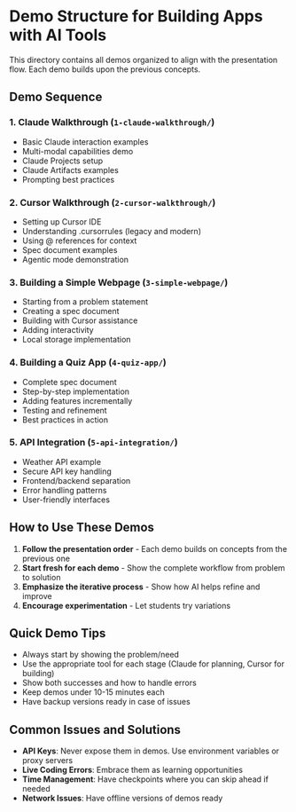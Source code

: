 # Demo Structure for Building Apps with AI Tools

This directory contains all demos organized to align with the presentation flow. Each demo builds upon the previous concepts.

## Demo Sequence

### 1. Claude Walkthrough (`1-claude-walkthrough/`)
- Basic Claude interaction examples
- Multi-modal capabilities demo
- Claude Projects setup
- Claude Artifacts examples
- Prompting best practices

### 2. Cursor Walkthrough (`2-cursor-walkthrough/`)
- Setting up Cursor IDE
- Understanding .cursorrules (legacy and modern)
- Using @ references for context
- Spec document examples
- Agentic mode demonstration

### 3. Building a Simple Webpage (`3-simple-webpage/`)
- Starting from a problem statement
- Creating a spec document
- Building with Cursor assistance
- Adding interactivity
- Local storage implementation

### 4. Building a Quiz App (`4-quiz-app/`)
- Complete spec document
- Step-by-step implementation
- Adding features incrementally
- Testing and refinement
- Best practices in action

### 5. API Integration (`5-api-integration/`)
- Weather API example
- Secure API key handling
- Frontend/backend separation
- Error handling patterns
- User-friendly interfaces

## How to Use These Demos

1. **Follow the presentation order** - Each demo builds on concepts from the previous one
2. **Start fresh for each demo** - Show the complete workflow from problem to solution
3. **Emphasize the iterative process** - Show how AI helps refine and improve
4. **Encourage experimentation** - Let students try variations

## Quick Demo Tips

- Always start by showing the problem/need
- Use the appropriate tool for each stage (Claude for planning, Cursor for building)
- Show both successes and how to handle errors
- Keep demos under 10-15 minutes each
- Have backup versions ready in case of issues

## Common Issues and Solutions

- **API Keys**: Never expose them in demos. Use environment variables or proxy servers
- **Live Coding Errors**: Embrace them as learning opportunities
- **Time Management**: Have checkpoints where you can skip ahead if needed
- **Network Issues**: Have offline versions of demos ready